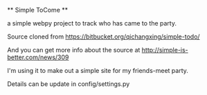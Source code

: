 ** Simple ToCome **

a simple webpy project to track who has came to the party.

Source cloned from <https://bitbucket.org/qichangxing/simple-todo/>

And you can get more info about the source at <http://simple-is-better.com/news/309>

I'm using it to make out a simple site for my friends-meet party.

Details can be update in config/settings.py
